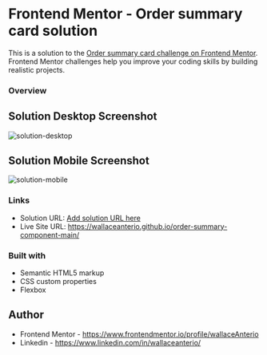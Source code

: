 # Frontend Mentor - Order summary card solution

This is a solution to the [Order summary card challenge on Frontend Mentor](https://www.frontendmentor.io/challenges/order-summary-component-QlPmajDUj). Frontend Mentor challenges help you improve your coding skills by building realistic projects. 

### Overview
## Solution Desktop Screenshot

![solution-desktop](https://user-images.githubusercontent.com/54643137/165824731-48821b25-042e-42fd-b965-6996ff9b2cf9.png)

## Solution Mobile Screenshot
![solution-mobile](https://user-images.githubusercontent.com/54643137/165824746-ffdd8b8d-3952-4ae6-9a86-a34aa462eb1f.png)


### Links

- Solution URL: [Add solution URL here](https://your-solution-url.com)
- Live Site URL: https://wallaceanterio.github.io/order-summary-component-main/

### Built with
- Semantic HTML5 markup
- CSS custom properties
- Flexbox
## Author

- Frontend Mentor - https://www.frontendmentor.io/profile/wallaceAnterio
- Linkedin - https://www.linkedin.com/in/wallaceanterio/
